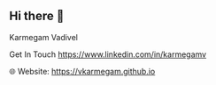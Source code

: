 ## Hi there 👋

<!--
**vkarmegam/vkarmegam** is a ✨ _special_ ✨ repository because its `README.md` (this file) appears on your GitHub profile.

Here are some ideas to get you started:

- 🔭 I’m currently working on ...
- 🌱 I’m currently learning ...
- 👯 I’m looking to collaborate on ...
- 🤔 I’m looking for help with ...
- 💬 Ask me about ...
- 📫 How to reach me: ...
- 😄 Pronouns: ...
- ⚡ Fun fact: ...
-->

Karmegam Vadivel

Get In Touch 
https://www.linkedin.com/in/karmegamv

🌐 Website: https://vkarmegam.github.io 
